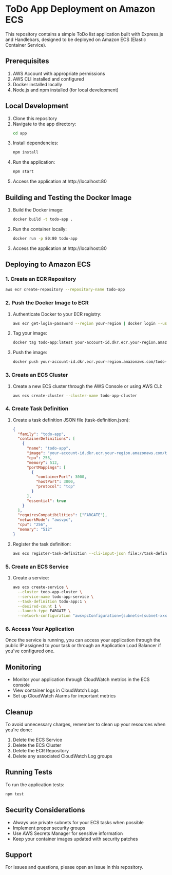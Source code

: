 # ToDo App Deployment on Amazon ECS

This repository contains a simple ToDo list application built with Express.js and Handlebars, designed to be deployed on Amazon ECS (Elastic Container Service).

## Prerequisites

1. AWS Account with appropriate permissions
2. AWS CLI installed and configured
3. Docker installed locally
4. Node.js and npm installed (for local development)

## Local Development

1. Clone this repository
2. Navigate to the app directory:
   ```bash
   cd app
   ```
3. Install dependencies:
   ```bash
   npm install
   ```
4. Run the application:
   ```bash
   npm start
   ```
5. Access the application at http://localhost:80

## Building and Testing the Docker Image

1. Build the Docker image:
   ```bash
   docker build -t todo-app .
   ```
2. Run the container locally:
   ```bash
   docker run -p 80:80 todo-app
   ```
3. Access the application at http://localhost:80

## Deploying to Amazon ECS

### 1. Create an ECR Repository

```bash
aws ecr create-repository --repository-name todo-app
```

### 2. Push the Docker Image to ECR

1. Authenticate Docker to your ECR registry:
   ```bash
   aws ecr get-login-password --region your-region | docker login --username AWS --password-stdin your-account-id.dkr.ecr.your-region.amazonaws.com
   ```

2. Tag your image:
   ```bash
   docker tag todo-app:latest your-account-id.dkr.ecr.your-region.amazonaws.com/todo-app:latest
   ```

3. Push the image:
   ```bash
   docker push your-account-id.dkr.ecr.your-region.amazonaws.com/todo-app:latest
   ```

### 3. Create an ECS Cluster

1. Create a new ECS cluster through the AWS Console or using AWS CLI:
   ```bash
   aws ecs create-cluster --cluster-name todo-app-cluster
   ```

### 4. Create Task Definition

1. Create a task definition JSON file (task-definition.json):
   ```json
   {
     "family": "todo-app",
     "containerDefinitions": [
       {
         "name": "todo-app",
         "image": "your-account-id.dkr.ecr.your-region.amazonaws.com/todo-app:latest",
         "cpu": 256,
         "memory": 512,
         "portMappings": [
           {
             "containerPort": 3000,
             "hostPort": 3000,
             "protocol": "tcp"
           }
         ],
         "essential": true
       }
     ],
     "requiresCompatibilities": ["FARGATE"],
     "networkMode": "awsvpc",
     "cpu": "256",
     "memory": "512"
   }
   ```

2. Register the task definition:
   ```bash
   aws ecs register-task-definition --cli-input-json file://task-definition.json
   ```

### 5. Create an ECS Service

1. Create a service:
   ```bash
   aws ecs create-service \
     --cluster todo-app-cluster \
     --service-name todo-app-service \
     --task-definition todo-app:1 \
     --desired-count 1 \
     --launch-type FARGATE \
     --network-configuration "awsvpcConfiguration={subnets=[subnet-xxxxxx],securityGroups=[sg-xxxxxx],assignPublicIp=ENABLED}"
   ```

### 6. Access Your Application

Once the service is running, you can access your application through the public IP assigned to your task or through an Application Load Balancer if you've configured one.

## Monitoring

- Monitor your application through CloudWatch metrics in the ECS console
- View container logs in CloudWatch Logs
- Set up CloudWatch Alarms for important metrics

## Cleanup

To avoid unnecessary charges, remember to clean up your resources when you're done:

1. Delete the ECS Service
2. Delete the ECS Cluster
3. Delete the ECR Repository
4. Delete any associated CloudWatch Log groups

## Running Tests

To run the application tests:
```bash
npm test
```

## Security Considerations

- Always use private subnets for your ECS tasks when possible
- Implement proper security groups
- Use AWS Secrets Manager for sensitive information
- Keep your container images updated with security patches

## Support

For issues and questions, please open an issue in this repository.
